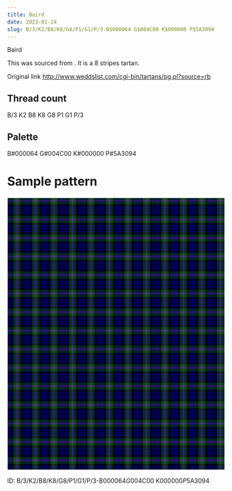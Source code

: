 ```yaml
---
title: Baird
date: 2023-01-24
slug: B/3/K2/B8/K8/G8/P1/G1/P/3-B$000064 G$004C00 K$000000 P$5A3094
---
```

Baird

This was sourced from <no value>.  It is a 8 stripes tartan.

Original link http://www.weddslist.com/cgi-bin/tartans/pg.pl?source=rb

## Thread count
B/3 K2 B8 K8 G8 P1 G1 P/3

## Palette
B#000064 G#004C00 K#000000 P#5A3094

# Sample pattern

![Tartan detail](tartan.png "B/3 K2 B8 K8 G8 P1 G1 P/3 tartan")

ID: B/3/K2/B8/K8/G8/P1/G1/P/3-B$000064 G$004C00 K$000000 P$5A3094